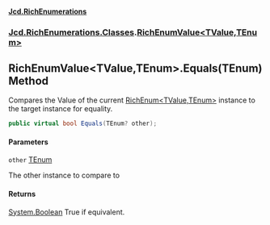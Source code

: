 #### [Jcd.RichEnumerations](index.md 'index')
### [Jcd.RichEnumerations.Classes](Jcd.RichEnumerations.Classes.md 'Jcd.RichEnumerations.Classes').[RichEnumValue&lt;TValue,TEnum&gt;](RichEnumValue_TValue,TEnum_.md 'Jcd.RichEnumerations.Classes.RichEnumValue<TValue,TEnum>')

## RichEnumValue<TValue,TEnum>.Equals(TEnum) Method

Compares the Value of the current [RichEnum&lt;TValue,TEnum&gt;](RichEnum_TValue,TEnum_.md 'Jcd.RichEnumerations.Classes.RichEnum<TValue,TEnum>') instance to the target instance for
equality.

```csharp
public virtual bool Equals(TEnum? other);
```
#### Parameters

<a name='Jcd.RichEnumerations.Classes.RichEnumValue_TValue,TEnum_.Equals(TEnum).other'></a>

`other` [TEnum](RichEnumValue_TValue,TEnum_.md#Jcd.RichEnumerations.Classes.RichEnumValue_TValue,TEnum_.TEnum 'Jcd.RichEnumerations.Classes.RichEnumValue<TValue,TEnum>.TEnum')

The other instance to compare to

#### Returns
[System.Boolean](https://docs.microsoft.com/en-us/dotnet/api/System.Boolean 'System.Boolean')
True if equivalent.